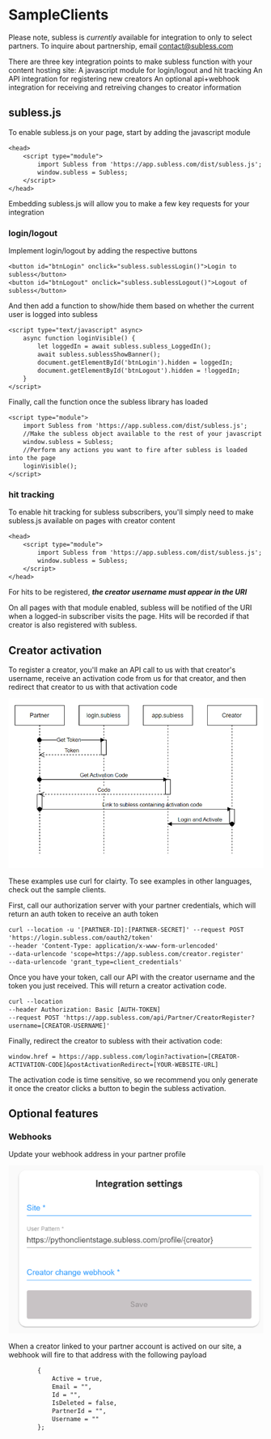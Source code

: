 # SampleClients

Please note, subless is *currently* available for integration to only to select partners. To inquire about partnership, email contact@subless.com

There are three key integration points to make subless function with your content hosting site: 
A javascript module for login/logout and hit tracking
An API integration for registering new creators
An optional api+webhook integration for receiving and retreiving changes to creator information

## subless.js
To enable subless.js on your page, start by adding the javascript module

    <head>
        <script type="module">
            import Subless from 'https://app.subless.com/dist/subless.js';
            window.subless = Subless;
        </script>
    </head>

Embedding subless.js will allow you to make a few key requests for your integration

### login/logout
Implement login/logout by adding the respective buttons

    <button id="btnLogin" onclick="subless.sublessLogin()">Login to subless</button>
    <button id="btnLogout" onclick="subless.sublessLogout()">Logout of subless</button>

And then add a function to show/hide them based on whether the current user is logged into subless

    <script type="text/javascript" async>
        async function loginVisible() {
            let loggedIn = await subless.subless_LoggedIn();
            await subless.sublessShowBanner();
            document.getElementById('btnLogin').hidden = loggedIn;
            document.getElementById('btnLogout').hidden = !loggedIn;
        }
    </script>

Finally, call the function once the subless library has loaded

    <script type="module">
        import Subless from 'https://app.subless.com/dist/subless.js';
        //Make the subless object available to the rest of your javascript
        window.subless = Subless;
        //Perform any actions you want to fire after subless is loaded into the page
        loginVisible();
    </script>

### hit tracking
To enable hit tracking for subless subscribers, you'll simply need to make subless.js available on pages with creator content

    <head>
        <script type="module">
            import Subless from 'https://app.subless.com/dist/subless.js';
            window.subless = Subless;
        </script>
    </head>

For hits to be registered, ***the creator username must appear in the URI***

On all pages with that module enabled, subless will be notified of the URI when a logged-in subscriber visits the page. Hits will be recorded if that creator is also registered with subless.

## Creator activation
To register a creator, you'll make an API call to us with that creator's username, receive an activation code from us for that creator, and then redirect that creator to us with that activation code

![CreatorWorkflow](./sublessCreatorRegistration.png)

These examples use curl for clairty. To see examples in other languages, check out the sample clients.

First, call our authorization server with your partner credentials, which will return an auth token to receive an auth token

    curl --location -u '[PARTNER-ID]:[PARTNER-SECRET]' --request POST 'https://login.subless.com/oauth2/token' 
    --header 'Content-Type: application/x-www-form-urlencoded' 
    --data-urlencode 'scope=https://app.subless.com/creator.register' 
    --data-urlencode 'grant_type=client_credentials'

Once you have your token, call our API with the creator username and the token you just received. This will return a creator activation code.

    curl --location 
    --header Authorization: Basic [AUTH-TOKEN]
    --request POST 'https://app.subless.com/api/Partner/CreatorRegister?username=[CREATOR-USERNAME]' 

Finally, redirect the creator to subless with their activation code:

    window.href = https://app.subless.com/login?activation=[CREATOR-ACTIVATION-CODE]&postActivationRedirect=[YOUR-WEBSITE-URL]

The activation code is time sensitive, so we recommend you only generate it once the creator clicks a button to begin the subless activation.



## Optional features

### Webhooks
Update your webhook address in your partner profile

![WebhookSettings](./webhook.png)

When a creator linked to your partner account is actived on our site, a webhook will fire to that address with the following payload

            {
                Active = true,
                Email = "",
                Id = "",
                IsDeleted = false,
                PartnerId = "",
                Username = ""
            };
